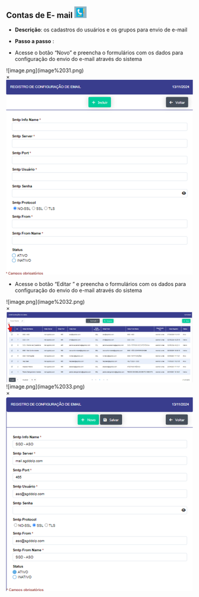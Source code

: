 ## Contas de E- mail ![image.png](image%2030.png)

- **Descrição**:  os cadastros do usuários e os grupos para envio de e-mail

- **Passo a passo** :

- Acesse o botão “Novo”  e preencha o formulários com os dados para configuração do envio do e-mail através do sistema

<label for="modal-toggle-32">
![image.png](image%2031.png)
</label>
<input type="checkbox" id="modal-toggle-32" style="display:none;">
<div class="modal">
<label for="modal-toggle-32" class="close">&times;</label>
<img src="/seguranca/image%2031.png" alt="Imagem Ampliada">
</div>

- Acesse o botão “Editar ”   e preencha o formulários com os dados para configuração do envio do e-mail através do sistema

<label for="modal-toggle-33">
![image.png](image%2032.png)
</label>
<input type="checkbox" id="modal-toggle-33" style="display:none;">
<div class="modal">
<label for="modal-toggle-33" class="close">&times;</label>
<img src="/seguranca/image%2032.png" alt="Imagem Ampliada">
</div>

<label for="modal-toggle-34">
![image.png](image%2033.png)
</label>
<input type="checkbox" id="modal-toggle-34" style="display:none;">
<div class="modal">
<label for="modal-toggle-34" class="close">&times;</label>
<img src="/seguranca/image%2033.png" alt="Imagem Ampliada">
</div>